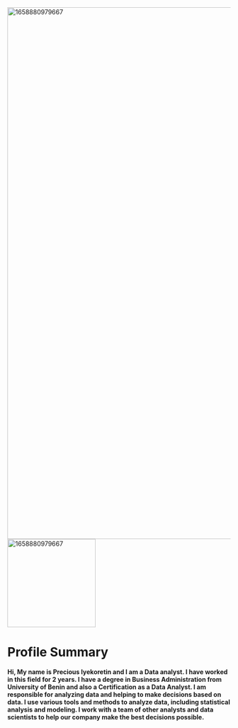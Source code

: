 <img width="1199" alt="1658880979667" src="https://user-images.githubusercontent.com/93994545/211272705-5ee656a7-b95b-48f1-9ca3-3c5b2ceca731.png">
<img width="199" alt="1658880979667" src="https://user-images.githubusercontent.com/93994545/211272646-11c4dfbb-b657-4016-92e2-ae26f918a44d.jpg">


# Profile Summary
**Hi, My name is Precious Iyekoretin and I am a Data analyst. I have worked in this field for 2 years. I have a degree in Business Administration from University of Benin and also a Certification as a Data Analyst. I am responsible for analyzing data and helping to make decisions based on data. I use various tools and methods to analyze data, including statistical analysis and modeling. I work with a team of other analysts and data scientists to help our company make the best decisions possible.**
